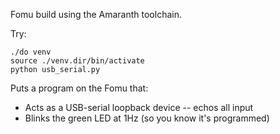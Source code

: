 Fomu build using the Amaranth toolchain.

Try:

```
./do venv
source ./venv.dir/bin/activate
python usb_serial.py
```

Puts a program on the Fomu that:

- Acts as a USB-serial loopback device -- echos all input
- Blinks the green LED at 1Hz (so you know it's programmed)


